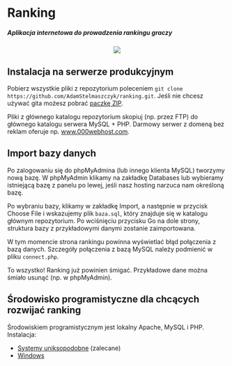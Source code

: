 # Ranking
##### Aplikacja internetowa do prowadzenia rankingu graczy

<p align="center">
  <img src=http://i.imgur.com/GeSiUis.png>
</p>

## Instalacja na serwerze produkcyjnym

Pobierz wszystkie pliki z repozytorium poleceniem `git clone https://github.com/AdamStelmaszczyk/ranking.git`. Jeśli nie chcesz używać gita możesz pobrać [paczkę ZIP](https://github.com/AdamStelmaszczyk/ranking/archive/master.zip).

Pliki z głównego katalogu repozytorium skopiuj (np. przez FTP) do głównego katalogu serwera MySQL + PHP.
Darmowy serwer z domeną bez reklam oferuje np. www.000webhost.com.

## Import bazy danych

Po zalogowaniu się do phpMyAdmina (lub innego klienta MySQL) tworzymy nową bazę. W phpMyAdmin klikamy na zakładkę Databases lub wybieramy istniejącą bazę z panelu po lewej, jeśli nasz hosting narzuca nam określoną bazę.

Po wybraniu bazy, klikamy w zakładkę Import, a następnie w przycisk Choose File i wskazujemy plik `baza.sql`, który znajduje się w katalogu głównym repozytorium. Po wciśnięciu przycisku Go na dole strony, struktura bazy z przykładowymi danymi zostanie zaimportowana.

W tym momencie strona rankingu powinna wyświetlać błąd połączenia z bazą danych.
Szczegóły połączenia z bazą MySQL należy podmienić w pliku `connect.php`.

To wszystko! Ranking już powinien śmigać. Przykładowe dane można śmiało usunąć (np. w phpMyAdmin).

## Środowisko programistyczne dla chcących rozwijać ranking

Środowiskiem programistycznym jest lokalny Apache, MySQL i PHP. Instalacja:
- [Systemy uniksopodobne](http://www.ubuntu.pl/forum/viewtopic.php?t=120154) (zalecane)
- [Windows](http://www.php-fusion.pl/articles.php?article_id=46&rowstart=1)

